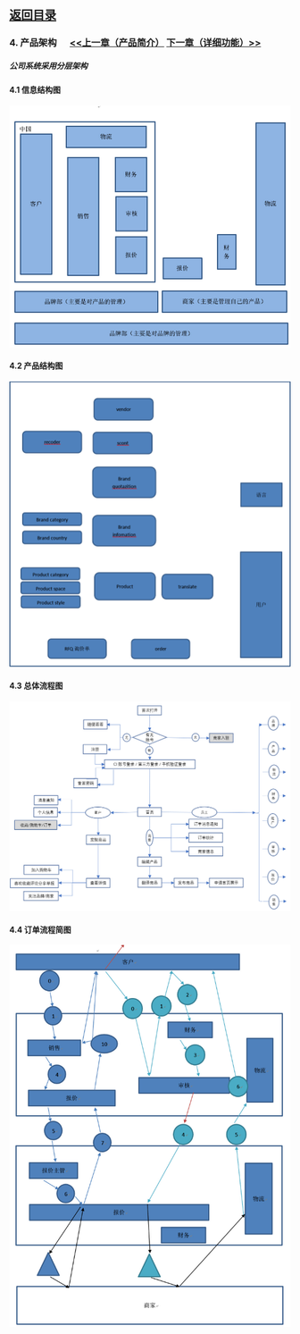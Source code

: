 ## [返回目录](../readme.md)  

### 4. 产品架构  &nbsp;&nbsp;&nbsp;&nbsp; [<<上一章（产品简介）](./3_Description.md) [下一章（详细功能）>>](./5_Function.md)
##### 公司系统采用分层架构

#### 4.1 信息结构图
  ![信息机构图](./4_Img/1.jpg)
#### 4.2 产品结构图
  ![产品结构图](./4_Img/2.jpg)
#### 4.3 总体流程图
  ![总体流程图](./4_Img/3.jpg)
#### 4.4 订单流程简图
  ![订单流程简图](./4_Img/4.jpg)
